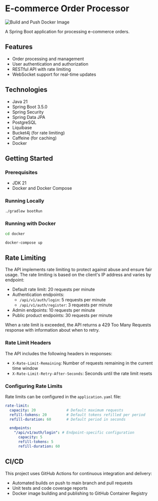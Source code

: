 # E-commerce Order Processor

![Build and Push Docker Image](https://github.com/YoussefAgagg/backend-java-task-2025/actions/workflows/build-and-push.yml/badge.svg)

A Spring Boot application for processing e-commerce orders.

## Features

- Order processing and management
- User authentication and authorization
- RESTful API with rate limiting
- WebSocket support for real-time updates

## Technologies

- Java 21
- Spring Boot 3.5.0
- Spring Security
- Spring Data JPA
- PostgreSQL
- Liquibase
- Bucket4j (for rate limiting)
- Caffeine (for caching)
- Docker

## Getting Started

### Prerequisites

- JDK 21
- Docker and Docker Compose

### Running Locally

```bash
./gradlew bootRun
```

### Running with Docker

```bash
cd docker
```

```bash
docker-compose up
```

## Rate Limiting

The API implements rate limiting to protect against abuse and ensure fair usage. The rate limiting is based on the
client's IP address and varies by endpoint:

- Default rate limit: 20 requests per minute
- Authentication endpoints:
    - `/api/v1/auth/login`: 5 requests per minute
    - `/api/v1/auth/register`: 3 requests per minute
- Admin endpoints: 10 requests per minute
- Public product endpoints: 30 requests per minute

When a rate limit is exceeded, the API returns a 429 Too Many Requests response with information about when to retry.

### Rate Limit Headers

The API includes the following headers in responses:

- `X-Rate-Limit-Remaining`: Number of requests remaining in the current time window
- `X-Rate-Limit-Retry-After-Seconds`: Seconds until the rate limit resets

### Configuring Rate Limits

Rate limits can be configured in the `application.yaml` file:

```yaml
rate-limit:
  capacity: 20              # Default maximum requests
  refill-tokens: 20         # Default tokens refilled per period
  refill-duration: 60       # Default period in seconds

  endpoints:
    "/api/v1/auth/login": # Endpoint-specific configuration
      capacity: 5
      refill-tokens: 5
      refill-duration: 60
```

## CI/CD

This project uses GitHub Actions for continuous integration and delivery:

- Automated builds on push to main branch and pull requests
- Unit tests and code coverage reports
- Docker image building and publishing to GitHub Container Registry
